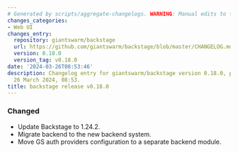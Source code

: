 ```yaml
---
# Generated by scripts/aggregate-changelogs. WARNING: Manual edits to this files will be overwritten.
changes_categories:
- Web UI
changes_entry:
  repository: giantswarm/backstage
  url: https://github.com/giantswarm/backstage/blob/master/CHANGELOG.md#0180---2024-03-26
  version: 0.18.0
  version_tag: v0.18.0
date: '2024-03-26T08:53:46'
description: Changelog entry for giantswarm/backstage version 0.18.0, published on
  26 March 2024, 08:53.
title: backstage release v0.18.0
---
```


### Changed
- Update Backstage to 1.24.2.
- Migrate backend to the new backend system.
- Move GS auth providers configuration to a separate backend module.
